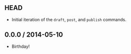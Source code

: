 ## HEAD

  * Initial iteration of the `draft`, `post`, and `publish` commands.

## 0.0.0 / 2014-05-10

  * Birthday!
